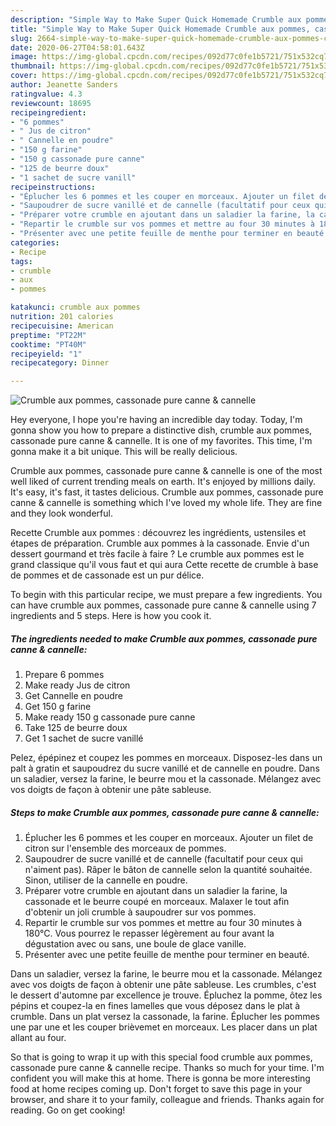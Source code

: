 ```yaml
---
description: "Simple Way to Make Super Quick Homemade Crumble aux pommes, cassonade pure canne &amp;amp; cannelle"
title: "Simple Way to Make Super Quick Homemade Crumble aux pommes, cassonade pure canne &amp;amp; cannelle"
slug: 2664-simple-way-to-make-super-quick-homemade-crumble-aux-pommes-cassonade-pure-canne-and-amp-cannelle
date: 2020-06-27T04:58:01.643Z
image: https://img-global.cpcdn.com/recipes/092d77c0fe1b5721/751x532cq70/crumble-aux-pommes-cassonade-pure-canne-cannelle-photo-principale-de-la-recette.jpg
thumbnail: https://img-global.cpcdn.com/recipes/092d77c0fe1b5721/751x532cq70/crumble-aux-pommes-cassonade-pure-canne-cannelle-photo-principale-de-la-recette.jpg
cover: https://img-global.cpcdn.com/recipes/092d77c0fe1b5721/751x532cq70/crumble-aux-pommes-cassonade-pure-canne-cannelle-photo-principale-de-la-recette.jpg
author: Jeanette Sanders
ratingvalue: 4.3
reviewcount: 18695
recipeingredient:
- "6 pommes"
- " Jus de citron"
- " Cannelle en poudre"
- "150 g farine"
- "150 g cassonade pure canne"
- "125 de beurre doux"
- "1 sachet de sucre vanill"
recipeinstructions:
- "Éplucher les 6 pommes et les couper en morceaux. Ajouter un filet de citron sur l&#39;ensemble des morceaux de pommes."
- "Saupoudrer de sucre vanillé et de cannelle (facultatif pour ceux qui n&#39;aiment pas). Râper le bâton de cannelle selon la quantité souhaitée. Sinon, utiliser de la cannelle en poudre."
- "Préparer votre crumble en ajoutant dans un saladier la farine, la cassonade et le beurre coupé en morceaux. Malaxer le tout afin d&#39;obtenir un joli crumble à saupoudrer sur vos pommes."
- "Repartir le crumble sur vos pommes et mettre au four 30 minutes à 180°C. Vous pourrez le repasser légèrement au four avant la dégustation avec ou sans, une boule de glace vanille."
- "Présenter avec une petite feuille de menthe pour terminer en beauté."
categories:
- Recipe
tags:
- crumble
- aux
- pommes

katakunci: crumble aux pommes 
nutrition: 201 calories
recipecuisine: American
preptime: "PT22M"
cooktime: "PT40M"
recipeyield: "1"
recipecategory: Dinner

---
```



![Crumble aux pommes, cassonade pure canne &amp; cannelle](https://img-global.cpcdn.com/recipes/092d77c0fe1b5721/751x532cq70/crumble-aux-pommes-cassonade-pure-canne-cannelle-photo-principale-de-la-recette.jpg)

Hey everyone, I hope you're having an incredible day today. Today, I'm gonna show you how to prepare a distinctive dish, crumble aux pommes, cassonade pure canne &amp; cannelle. It is one of my favorites. This time, I'm gonna make it a bit unique. This will be really delicious.

Crumble aux pommes, cassonade pure canne &amp; cannelle is one of the most well liked of current trending meals on earth. It's enjoyed by millions daily. It's easy, it's fast, it tastes delicious. Crumble aux pommes, cassonade pure canne &amp; cannelle is something which I've loved my whole life. They are fine and they look wonderful.

Recette Crumble aux pommes : découvrez les ingrédients, ustensiles et étapes de préparation. Crumble aux pommes à la cassonade. Envie d&#39;un dessert gourmand et très facile à faire ? Le crumble aux pommes est le grand classique qu&#39;il vous faut et qui aura Cette recette de crumble à base de pommes et de cassonade est un pur délice.


To begin with this particular recipe, we must prepare a few ingredients. You can have crumble aux pommes, cassonade pure canne &amp; cannelle using 7 ingredients and 5 steps. Here is how you cook it.

<!--inarticleads1-->

##### The ingredients needed to make Crumble aux pommes, cassonade pure canne &amp; cannelle:

1. Prepare 6 pommes
1. Make ready  Jus de citron
1. Get  Cannelle en poudre
1. Get 150 g farine
1. Make ready 150 g cassonade pure canne
1. Take 125 de beurre doux
1. Get 1 sachet de sucre vanillé


Pelez, épépinez et coupez les pommes en morceaux. Disposez-les dans un palt à gratin et saupoudrez du sucre vanillé et de cannelle en poudre. Dans un saladier, versez la farine, le beurre mou et la cassonade. Mélangez avec vos doigts de façon à obtenir une pâte sableuse. 

<!--inarticleads2-->

##### Steps to make Crumble aux pommes, cassonade pure canne &amp; cannelle:

1. Éplucher les 6 pommes et les couper en morceaux. Ajouter un filet de citron sur l&#39;ensemble des morceaux de pommes.
1. Saupoudrer de sucre vanillé et de cannelle (facultatif pour ceux qui n&#39;aiment pas). Râper le bâton de cannelle selon la quantité souhaitée. Sinon, utiliser de la cannelle en poudre.
1. Préparer votre crumble en ajoutant dans un saladier la farine, la cassonade et le beurre coupé en morceaux. Malaxer le tout afin d&#39;obtenir un joli crumble à saupoudrer sur vos pommes.
1. Repartir le crumble sur vos pommes et mettre au four 30 minutes à 180°C. Vous pourrez le repasser légèrement au four avant la dégustation avec ou sans, une boule de glace vanille.
1. Présenter avec une petite feuille de menthe pour terminer en beauté.


Dans un saladier, versez la farine, le beurre mou et la cassonade. Mélangez avec vos doigts de façon à obtenir une pâte sableuse. Les crumbles, c&#39;est le dessert d&#39;automne par excellence je trouve. Épluchez la pomme, ôtez les pépins et coupez-la en fines lamelles que vous déposez dans le plat à crumble. Dans un plat versez la cassonade, la farine. Éplucher les pommes une par une et les couper brièvemet en morceaux. Les placer dans un plat allant au four. 

So that is going to wrap it up with this special food crumble aux pommes, cassonade pure canne &amp; cannelle recipe. Thanks so much for your time. I'm confident you will make this at home. There is gonna be more interesting food at home recipes coming up. Don't forget to save this page in your browser, and share it to your family, colleague and friends. Thanks again for reading. Go on get cooking!
